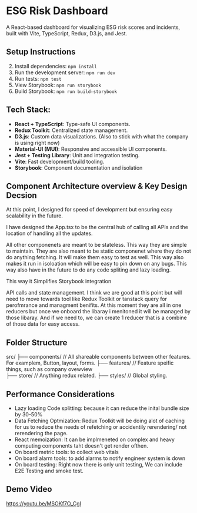 # ESG Risk Dashboard

A React-based dashboard for visualizing ESG risk scores and incidents, built with Vite, TypeScript, Redux, D3.js, and Jest.

## Setup Instructions
2. Install dependencies: `npm install`
3. Run the development server: `npm run dev`
4. Run tests: `npm test`
5. View Storybook: `npm run storybook`
6. Build Storybook: `npm run build-storybook`

## Tech Stack:
- **React + TypeScript**: Type-safe UI components.
- **Redux Toolkit**: Centralized state management.
- **D3.js**: Custom data visualizations. (Also to stick with what the company is using right now)
- **Material-UI (MUI)**: Responsive and accessible UI components.
- **Jest + Testing Library**: Unit and integration testing.
- **Vite**: Fast development/build tooling.
- **Storybook**: Component documentation and isolation

## Component Architecture overview & Key Design Decsion
At this point, I designed for speed of development but ensuring easy scalability in the future. 

I have designed the App.tsx to be the central hub of calling all APIs and the location of handling all the updates. 

All other componenets are meant to be stateless. This way they are simple to maintain. They are also meant to be static componenet where they do not do anything fetching. It will make them easy to test as well. This way also makes it run in isoloation which will be easy to pin down on any bugs. This way also have in the future to do any code spliting and lazy loading. 

This way it Simplifies Storybook integration

API calls and state management. I think we are good at this point but will need to move towards tool like Redux Toolkit or tanstack query for perofmrance and managment benifits. At this moment they are all in one reducers but once we onboard the libaray i menitoned it will be managed by those libaray. 
And if we need to, we can create 1 reducer that is a combine of those data for easy access.


## Folder Structure
src/
├── components/  // All shareable components between other features. For examplem, Button, layout, forms.
├── features/    // Feature speific things, such as company ovewview   
├── store/       // Anything redux related.
├── styles/      // Global styling.
 

## Performance Considerations
- Lazy loading Code splitting: because it can reduce the inital bundle size by 30-50%
- Data Fetching Optmization: Redux Toolkit will be doing alot of caching for us to reduce the needs of refetching or accidentily rerendering/ not rerendering the page.
- React memoization: It can be implmeneted on complex and heavy computing components taht doesn't get render ofthen.  
- On board metric tools: to collect web vitals
- On board alarm tools: to add alarms to notify engineer system is down
- On board testing: Right now there is only unit testing, We can include E2E Testing and smoke test.


## Demo Video
https://youtu.be/MSOKf7O_CgI